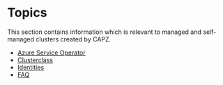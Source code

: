 # Topics

This section contains information which is relevant to managed and self-managed clusters created by CAPZ.

- [Azure Service Operator](./aso.md)
- [Clusterclass](./clusterclass.md)
- [Identities](./identities.md)
- [FAQ](./FAQ.md)
